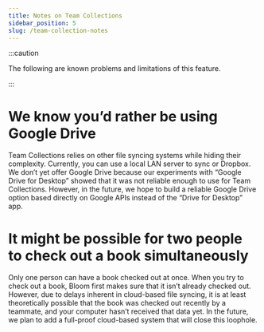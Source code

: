 ```yaml
---
title: Notes on Team Collections
sidebar_position: 5
slug: /team-collection-notes
---
```




:::caution

The following are known problems and limitations of this feature.

:::




# We know you’d rather be using Google Drive


Team Collections relies on other file syncing systems while hiding their complexity. Currently, you can use a local LAN server to sync or Dropbox. We don’t yet offer Google Drive because our experiments with “Google Drive for Desktop” showed that it was not reliable enough to use for Team Collections. However, in the future, we hope to build a reliable Google Drive option based directly on Google APIs instead of the “Drive for Desktop” app.


# It might be possible for two people to check out a book simultaneously


Only one person can have a book checked out at once. When you try to check out a book, Bloom first makes sure that it isn’t already checked out. However, due to delays inherent in cloud-based file syncing,  it is at least theoretically possible that the book was checked out recently by a teammate, and your computer hasn’t received that data yet. In the future, we plan to add a full-proof cloud-based system that will close this loophole.


## 

